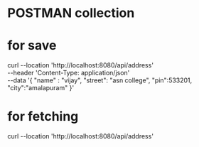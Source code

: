 # POSTMAN collection 

# for save 
curl --location 'http://localhost:8080/api/address' \
--header 'Content-Type: application/json' \
--data '{
"name" : "vijay",
"street": "asn college",
"pin":533201,
"city":"amalapuram"
}'

# for fetching 
curl --location 'http://localhost:8080/api/address'